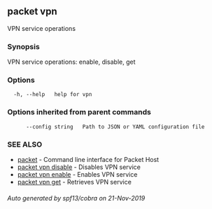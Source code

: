 ## packet vpn

VPN service operations

### Synopsis

VPN service operations: enable, disable, get

### Options

```
  -h, --help   help for vpn
```

### Options inherited from parent commands

```
      --config string   Path to JSON or YAML configuration file
```

### SEE ALSO

* [packet](packet.md)	 - Command line interface for Packet Host
* [packet vpn disable](packet_vpn_disable.md)	 - Disables VPN service
* [packet vpn enable](packet_vpn_enable.md)	 - Enables VPN service
* [packet vpn get](packet_vpn_get.md)	 - Retrieves VPN service

###### Auto generated by spf13/cobra on 21-Nov-2019

